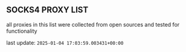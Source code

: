 ## SOCKS4 PROXY LIST

all proxies in this list were collected from open sources and tested for functionality

last update: `2025-01-04 17:03:59.003431+00:00`